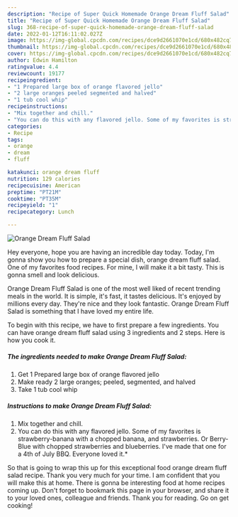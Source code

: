 ```yaml
---
description: "Recipe of Super Quick Homemade Orange Dream Fluff Salad"
title: "Recipe of Super Quick Homemade Orange Dream Fluff Salad"
slug: 368-recipe-of-super-quick-homemade-orange-dream-fluff-salad
date: 2022-01-12T16:11:02.027Z
image: https://img-global.cpcdn.com/recipes/dce9d2661070e1cd/680x482cq70/orange-dream-fluff-salad-recipe-main-photo.jpg
thumbnail: https://img-global.cpcdn.com/recipes/dce9d2661070e1cd/680x482cq70/orange-dream-fluff-salad-recipe-main-photo.jpg
cover: https://img-global.cpcdn.com/recipes/dce9d2661070e1cd/680x482cq70/orange-dream-fluff-salad-recipe-main-photo.jpg
author: Edwin Hamilton
ratingvalue: 4.4
reviewcount: 19177
recipeingredient:
- "1 Prepared large box of orange flavored jello"
- "2 large oranges peeled segmented and halved"
- "1 tub cool whip"
recipeinstructions:
- "Mix together and chill."
- "You can do this with any flavored jello. Some of my favorites is strawberry-banana with a chopped banana, and strawberries. Or Berry-Blue with chopped strawberries and blueberries. I&#39;ve made that one for a 4th of July BBQ. Everyone loved it.*"
categories:
- Recipe
tags:
- orange
- dream
- fluff

katakunci: orange dream fluff 
nutrition: 129 calories
recipecuisine: American
preptime: "PT21M"
cooktime: "PT35M"
recipeyield: "1"
recipecategory: Lunch

---
```



![Orange Dream Fluff Salad](https://img-global.cpcdn.com/recipes/dce9d2661070e1cd/680x482cq70/orange-dream-fluff-salad-recipe-main-photo.jpg)

Hey everyone, hope you are having an incredible day today. Today, I'm gonna show you how to prepare a special dish, orange dream fluff salad. One of my favorites food recipes. For mine, I will make it a bit tasty. This is gonna smell and look delicious.



Orange Dream Fluff Salad is one of the most well liked of recent trending meals in the world. It is simple, it's fast, it tastes delicious. It's enjoyed by millions every day. They're nice and they look fantastic. Orange Dream Fluff Salad is something that I have loved my entire life.


To begin with this recipe, we have to first prepare a few ingredients. You can have orange dream fluff salad using 3 ingredients and 2 steps. Here is how you cook it.

<!--inarticleads1-->

##### The ingredients needed to make Orange Dream Fluff Salad:

1. Get 1 Prepared large box of orange flavored jello
1. Make ready 2 large oranges; peeled, segmented, and halved
1. Take 1 tub cool whip




<!--inarticleads2-->

##### Instructions to make Orange Dream Fluff Salad:

1. Mix together and chill.
1. You can do this with any flavored jello. Some of my favorites is strawberry-banana with a chopped banana, and strawberries. Or Berry-Blue with chopped strawberries and blueberries. I&#39;ve made that one for a 4th of July BBQ. Everyone loved it.*




So that is going to wrap this up for this exceptional food orange dream fluff salad recipe. Thank you very much for your time. I am confident that you will make this at home. There is gonna be interesting food at home recipes coming up. Don't forget to bookmark this page in your browser, and share it to your loved ones, colleague and friends. Thank you for reading. Go on get cooking!
